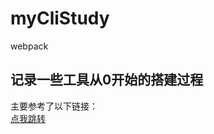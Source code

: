 # myCliStudy
webpack 
##  记录一些工具从0开始的搭建过程
主要参考了以下链接：  
[点我跳转](http://www.jianshu.com/p/42e11515c10f)

